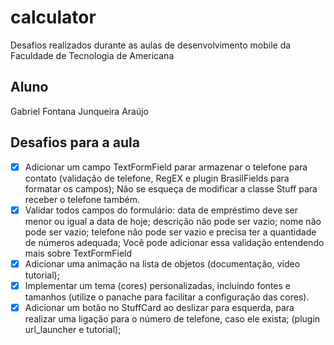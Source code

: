 # calculator

Desafios realizados durante as aulas de desenvolvimento mobile da Faculdade de Tecnologia de Americana

## Aluno

Gabriel Fontana Junqueira Araújo

## Desafios para a aula

*   [X] Adicionar um campo TextFormField parar armazenar o telefone para contato (validação de telefone, RegEX e plugin BrasilFields para formatar os campos); Não se esqueça de modificar a classe Stuff para receber o telefone também.
*   [X] Validar todos campos do formulário: data de empréstimo deve ser menor ou igual a data de hoje; descrição não pode ser vazio; nome não pode ser vazio; telefone não pode ser vazio e precisa ter a quantidade de números adequada; Você pode adicionar essa validação entendendo mais sobre TextFormField
*   [X] Adicionar uma animação na lista de objetos (documentação, vídeo tutorial);
*   [X] Implementar um tema (cores) personalizadas, incluindo fontes e tamanhos (utilize o panache para facilitar a configuração das cores).
*   [X] Adicionar um botão no StuffCard ao deslizar para esquerda, para realizar uma ligação para o número de telefone, caso ele exista; (plugin url_launcher e tutorial);